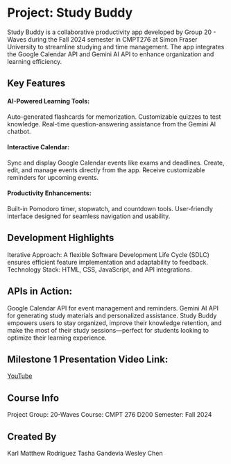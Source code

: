 # Project: Study Buddy

Study Buddy is a collaborative productivity app developed by Group 20 - Waves during the Fall 2024 semester in CMPT276 at Simon Fraser University to streamline studying and time management. The app integrates the Google Calendar API and Gemini AI API to enhance organization and learning efficiency.

## Key Features

#### AI-Powered Learning Tools:

Auto-generated flashcards for memorization.
Customizable quizzes to test knowledge.
Real-time question-answering assistance from the Gemini AI chatbot.

#### Interactive Calendar:

Sync and display Google Calendar events like exams and deadlines.
Create, edit, and manage events directly from the app.
Receive customizable reminders for upcoming events.

#### Productivity Enhancements:

Built-in Pomodoro timer, stopwatch, and countdown tools.
User-friendly interface designed for seamless navigation and usability.

## Development Highlights

Iterative Approach: A flexible Software Development Life Cycle (SDLC) ensures efficient feature implementation and adaptability to feedback.
Technology Stack: HTML, CSS, JavaScript, and API integrations.

## APIs in Action:

Google Calendar API for event management and reminders.
Gemini AI API for generating study materials and personalized assistance.
Study Buddy empowers users to stay organized, improve their knowledge retention, and make the most of their study sessions—perfect for students looking to optimize their learning experience.

## Milestone 1 Presentation Video Link:

[YouTube](https://youtu.be/1liXEcpK08s)

## Course Info

Project Group: 20-Waves
Course: CMPT 276 D200
Semester: Fall 2024

## Created By

Karl Matthew Rodriguez
Tasha Gandevia
Wesley Chen

